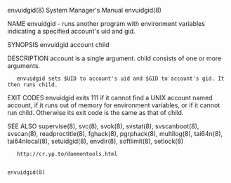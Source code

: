 envuidgid(8)                                                  System Manager's Manual                                                 envuidgid(8)

NAME
       envuidgid - runs another program with environment variables indicating a specified account's uid and gid.

SYNOPSIS
       envuidgid account child

DESCRIPTION
       account is a single argument.  child consists of one or more arguments.

       envuidgid sets $UID to account's uid and $GID to account's gid. It then runs child.

EXIT CODES
       envuidgid exits 111 if it cannot find a UNIX account named account, if it runs out of memory for environment variables, or if it cannot run
       child.  Otherwise its exit code is the same as that of child.

SEE ALSO
       supervise(8), svc(8), svok(8), svstat(8), svscanboot(8),  svscan(8),  readproctitle(8),  fghack(8),  pgrphack(8),  multilog(8),  tai64n(8),
       tai64nlocal(8), setuidgid(8), envdir(8), softlimit(8), setlock(8)

       http://cr.yp.to/daemontools.html

                                                                                                                                      envuidgid(8)
